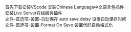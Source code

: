 首先下载安装VScode
安装Chinese Language中文语言包插件  
安装Live Server在线服务插件  
文件-首选项-设置-自动保存 auto save delay 设置自动保存时间  
文件-首选项-设置-Format On Save 设置代码自动格式化
